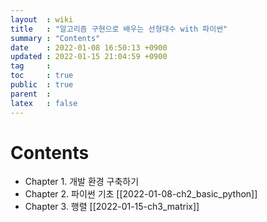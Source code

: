 ```yaml
---
layout  : wiki
title   : "알고리즘 구현으로 배우는 선형대수 with 파이썬"
summary : "Contents" 
date    : 2022-01-08 16:50:13 +0900
updated : 2022-01-15 21:04:59 +0900
tag     : 
toc     : true
public  : true
parent  : 
latex   : false
---
```


# Contents

* Chapter 1. 개발 환경 구축하기
* Chapter 2. 파이썬 기초 [[2022-01-08-ch2_basic_python]]
* Chapter 3. 행렬 [[2022-01-15-ch3_matrix]]
